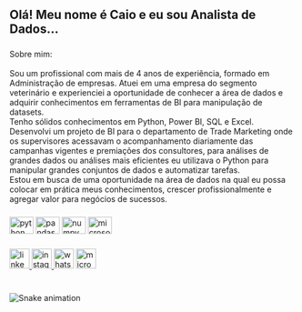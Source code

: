 <h2 align="left">Olá! Meu nome é Caio e eu sou Analista de Dados...</h2>

###

<p align="left">Sobre mim:<br><br>Sou um profissional com mais de 4 anos de experiência, formado em Administração de empresas. Atuei em uma empresa do segmento veterinário e experienciei a oportunidade de conhecer a área de dados e adquirir conhecimentos em ferramentas de BI para manipulação de datasets.<br>Tenho sólidos conhecimentos em Python, Power BI, SQL e Excel. Desenvolvi um projeto de BI para o departamento de Trade Marketing onde os supervisores acessavam o acompanhamento diariamente das campanhas vigentes e premiações dos consultores, para análises de grandes dados ou análises mais eficientes eu utilizava o Python para manipular grandes conjuntos de dados e automatizar tarefas.<br>Estou em busca de uma oportunidade na área de dados na qual eu possa colocar em prática meus conhecimentos, crescer profissionalmente e agregar valor para negócios de sucessos.</p>

###

<div align="left">
  <img src="https://cdn.jsdelivr.net/gh/devicons/devicon/icons/python/python-original.svg" height="30" width="42" alt="python logo"  />
  <img src="https://cdn.jsdelivr.net/gh/devicons/devicon/icons/pandas/pandas-original.svg" height="30" width="42" alt="pandas logo"  />
  <img src="https://cdn.jsdelivr.net/gh/devicons/devicon/icons/numpy/numpy-original.svg" height="30" width="42" alt="numpy logo"  />
  <img src="https://cdn.jsdelivr.net/gh/devicons/devicon/icons/microsoftsqlserver/microsoftsqlserver-plain.svg" height="30" width="42" alt="microsoftsqlserver logo"  />
</div>

###

<div align="left">
  <a href="https://www.linkedin.com/in/caiocesarm" target="_blank">
    <img src="https://img.shields.io/static/v1?message=LinkedIn&logo=linkedin&label=&color=0077B5&logoColor=white&labelColor=&style=for-the-badge" height="35" alt="linkedin logo"  />
  </a>
  <a href="https://www.instagram.com/caioocmartins/" target="_blank">
    <img src="https://img.shields.io/static/v1?message=Instagram&logo=instagram&label=&color=E4405F&logoColor=white&labelColor=&style=for-the-badge" height="35" alt="instagram logo"  />
  </a>
  <img src="https://img.shields.io/static/v1?message=Whatsapp&logo=whatsapp&label=(35)99945-1408&color=25D366&logoColor=white&labelColor=&style=for-the-badge" height="35" alt="whatsapp logo"  />
  <a href="caiocesar202032@hotmail.com" target="_blank">
    <img src="https://img.shields.io/static/v1?message=Outlook&logo=microsoft-outlook&label=caiocesar202032@hotmail.com&color=0078D4&logoColor=white&labelColor=&style=for-the-badge" height="35" alt="microsoft-outlook logo"  />
  </a>
</div>

###

<br clear="both">

<img src="https://raw.githubusercontent.com/Caio/Caio/blob/output/snake.svg" alt="Snake animation" />

###
